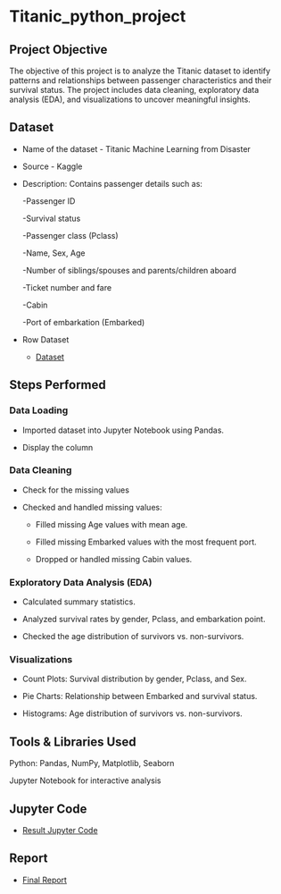 # Titanic_python_project

## Project Objective

The objective of this project is to analyze the Titanic dataset to identify patterns and relationships between passenger characteristics and their survival status. The project includes data cleaning, exploratory data analysis (EDA), and visualizations to uncover meaningful insights.

## Dataset

- Name of the dataset - Titanic Machine Learning from Disaster

- Source - Kaggle

- Description: Contains passenger details such as:

     -Passenger ID
     
     -Survival status
     
     -Passenger class (Pclass)
     
     -Name, Sex, Age
     
     -Number of siblings/spouses and parents/children aboard
     
     -Ticket number and fare
     
     -Cabin
     
     -Port of embarkation (Embarked)

- Row Dataset
  - <a href="https://github.com/Shifanaks/Titanic_python_project/blob/main/train.csv">Dataset</a>

## Steps Performed

### Data Loading

- Imported dataset into Jupyter Notebook using Pandas.

- Display the column

### Data Cleaning

- Check for the missing values

- Checked and handled missing values:

     - Filled missing Age values with mean age.

     - Filled missing Embarked values with the most frequent port.

     - Dropped or handled missing Cabin values.


### Exploratory Data Analysis (EDA)

- Calculated summary statistics.

- Analyzed survival rates by gender, Pclass, and embarkation point.

- Checked the age distribution of survivors vs. non-survivors.

### Visualizations

- Count Plots: Survival distribution by gender, Pclass, and Sex.

- Pie Charts: Relationship between Embarked and survival status.

- Histograms: Age distribution of survivors vs. non-survivors.

## Tools & Libraries Used

Python: Pandas, NumPy, Matplotlib, Seaborn

Jupyter Notebook for interactive analysis

## Jupyter Code 

 - <a href="https://github.com/Shifanaks/Titanic_python_project/blob/main/Titanic_python_project.ipynb">Result Jupyter Code</a>

 ## Report
  - <a href="https://github.com/Shifanaks/Titanic_python_project/blob/main/Titanic%20Report.pdf">Final Report</a>

